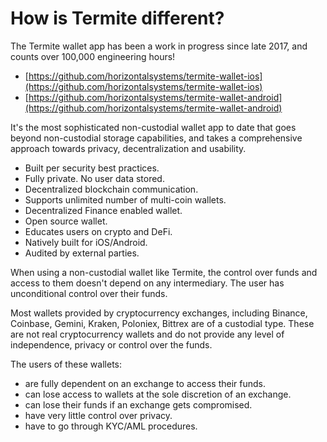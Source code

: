 # How is Termite different?

The Termite wallet app has been a work in progress since late 2017, and counts over 100,000 engineering hours!

- [https://github.com/horizontalsystems/termite-wallet-ios](https://github.com/horizontalsystems/termite-wallet-ios)
- [https://github.com/horizontalsystems/termite-wallet-android](https://github.com/horizontalsystems/termite-wallet-android)

It's the most sophisticated non-custodial wallet app to date that goes beyond non-custodial storage capabilities, and takes a comprehensive approach towards privacy, decentralization and usability.

- Built per security best practices.
- Fully private. No user data stored.
- Decentralized blockchain communication.
- Supports unlimited number of multi-coin wallets.
- Decentralized Finance enabled wallet.
- Open source wallet.
- Educates users on crypto and DeFi.
- Natively built for iOS/Android.
- Audited by external parties.

When using a non-custodial wallet like Termite, the control over funds and access to them doesn't depend on any intermediary. The user has unconditional control over their funds.

Most wallets provided by cryptocurrency exchanges, including Binance, Coinbase, Gemini, Kraken, Poloniex, Bittrex are of a custodial type. These are not real cryptocurrency wallets and do not provide any level of independence, privacy or control over the funds.

The users of these wallets:

- are fully dependent on an exchange to access their funds.
- can lose access to wallets at the sole discretion of an exchange.
- can lose their funds if an exchange gets compromised.
- have very little control over privacy.
- have to go through KYC/AML procedures.